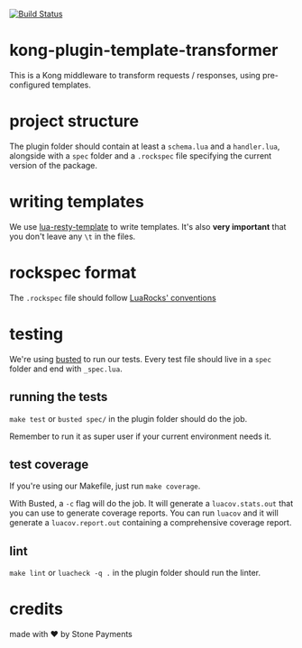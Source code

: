 [![Build Status](https://travis-ci.org/stone-payments/kong-plugin-template-transformer.svg?branch=master)](https://travis-ci.org/stone-payments/kong-plugin-template-transformer)

# kong-plugin-template-transformer

This is a Kong middleware to transform requests / responses, using pre-configured templates.

# project structure

The plugin folder should contain at least a `schema.lua` and a `handler.lua`, alongside with a `spec` folder and a `.rockspec` file specifying the current version of the package.

# writing templates

We use [lua-resty-template](https://github.com/bungle/lua-resty-template) to write templates. It's also **very important** that you don't leave any `\t` in the files.

# rockspec format

The `.rockspec` file should follow [LuaRocks' conventions](https://github.com/luarocks/luarocks/wiki/Rockspec-format)

# testing

We're using [busted](http://olivinelabs.com/busted) to run our tests. Every test file should live in a `spec` folder and end with `_spec.lua`.

## running the tests

`make test` or `busted spec/` in the plugin folder should do the job.

Remember to run it as super user if your current environment needs it.

## test coverage

If you're using our Makefile, just run `make coverage`.

With Busted, a `-c` flag will do the job.
It will generate a `luacov.stats.out` that you can use to generate coverage reports.
You can run `luacov` and it will generate a `luacov.report.out` containing a comprehensive coverage report.

## lint

`make lint` or `luacheck -q .` in the plugin folder should run the linter.

# credits

made with :heart: by Stone Payments